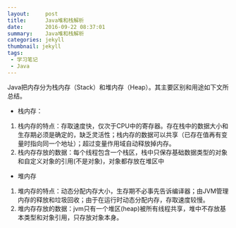 ```yaml
---
layout:     post
title:      Java堆和栈解析
date:       2016-09-22 08:37:01
summary:    Java堆和栈解析
categories: jekyll
thumbnail: jekyll
tags:
 - 学习笔记
 - Java
---
```


Java把内存分为栈内存（Stack）和堆内存（Heap）。其主要区别和用途如下文所总结。


- 栈内存：
1. 栈内存的特点：存取速度快，仅次于CPU中的寄存器。存在栈中的数据大小和生存期必须是确定的，缺乏灵活性；栈内存的数据可以共享（已存在值再有变量时指向同一个地址）；超过变量作用域自动释放掉内存。
2. 栈内存存放的数据：每个线程包含一个栈区，栈中只保存基础数据类型的对象和自定义对象的引用(不是对象)，对象都存放在堆区中
- 堆内存
1. 堆内存的特点：动态分配内存大小，生存期不必事先告诉编译器；由JVM管理内存的释放和垃圾回收；由于在运行时动态分配内存，存取速度较慢。
2. 堆内存存放的数据：jvm只有一个堆区(heap)被所有线程共享，堆中不存放基本类型和对象引用，只存放对象本身。




